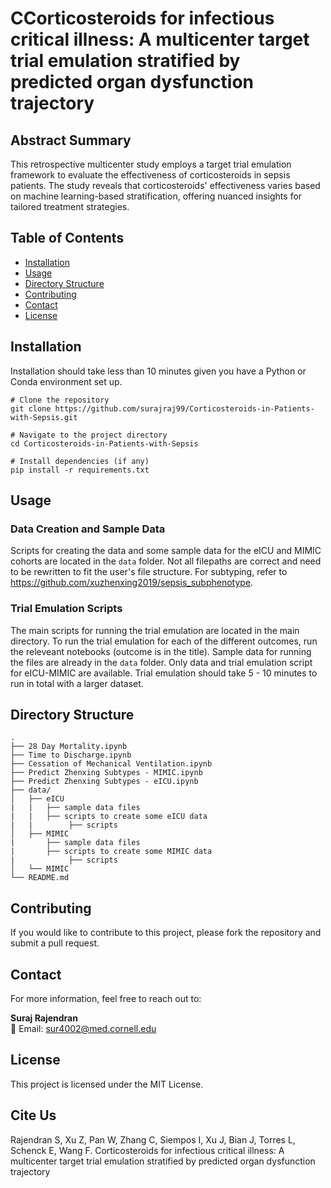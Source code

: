 # CCorticosteroids for infectious critical illness: A multicenter target trial emulation stratified by predicted organ dysfunction trajectory

## Abstract Summary

This retrospective multicenter study employs a target trial emulation framework to evaluate the effectiveness of corticosteroids in sepsis patients. The study reveals that corticosteroids' effectiveness varies based on machine learning-based stratification, offering nuanced insights for tailored treatment strategies.

## Table of Contents

- [Installation](#installation)
- [Usage](#usage)
- [Directory Structure](#directory-structure)
- [Contributing](#contributing)
- [Contact](#contact)
- [License](#license)

## Installation

Installation should take less than 10 minutes given you have a Python or Conda environment set up.

```
# Clone the repository
git clone https://github.com/surajraj99/Corticosteroids-in-Patients-with-Sepsis.git

# Navigate to the project directory
cd Corticosteroids-in-Patients-with-Sepsis

# Install dependencies (if any)
pip install -r requirements.txt
```

## Usage

### Data Creation and Sample Data

Scripts for creating the data and some sample data for the eICU and MIMIC cohorts are located in the `data` folder. Not all filepaths are correct and need to be rewritten to fit the user's file structure. For subtyping, refer to https://github.com/xuzhenxing2019/sepsis_subphenotype.

### Trial Emulation Scripts

The main scripts for running the trial emulation are located in the main directory. To run the trial emulation for each of the different outcomes, run the releveant notebooks (outcome is in the title). Sample data for running the files are already in the `data` folder. Only data and trial emulation script for eICU-MIMIC are available. Trial emulation should take 5 - 10 minutes to run in total with a larger dataset.

## Directory Structure

```
.
├── 28 Day Mortality.ipynb
├── Time to Discharge.ipynb
├── Cessation of Mechanical Ventilation.ipynb
├── Predict Zhenxing Subtypes - MIMIC.ipynb
├── Predict Zhenxing Subtypes - eICU.ipynb
├── data/
│   ├── eICU
|   |   ├── sample data files
|   |   ├── scripts to create some eICU data
|   |        ├── scripts
│   ├── MIMIC
|       ├── sample data files
|       ├── scripts to create some MIMIC data
|            ├── scripts
│   └── MIMIC
└── README.md
```

## Contributing

If you would like to contribute to this project, please fork the repository and submit a pull request.

## Contact

For more information, feel free to reach out to:

**Suraj Rajendran**  
📧 Email: [sur4002@med.cornell.edu](mailto:sur4002@med.cornell.edu)

## License

This project is licensed under the MIT License.

## Cite Us
Rajendran S, Xu Z, Pan W, Zhang C, Siempos I, Xu J, Bian J, Torres L, Schenck E, Wang F. 	Corticosteroids for infectious critical illness: A multicenter target trial emulation stratified by predicted organ dysfunction trajectory
